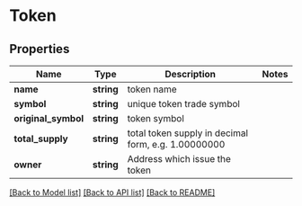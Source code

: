 # Token

## Properties
Name | Type | Description | Notes
------------ | ------------- | ------------- | -------------
**name** | **string** | token name | 
**symbol** | **string** | unique token trade symbol | 
**original_symbol** | **string** | token symbol | 
**total_supply** | **string** | total token supply in decimal form, e.g. 1.00000000 | 
**owner** | **string** | Address which issue the token | 

[[Back to Model list]](../../README.md#documentation-for-models) [[Back to API list]](../../README.md#documentation-for-api-endpoints) [[Back to README]](../../README.md)

